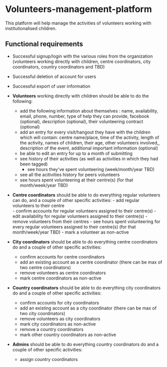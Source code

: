 # Volunteers-management-platform
This platform will help manage the activities of volunteers working with institutionalised children. 

## Functional requirements 
- Successful signup/login with the various roles from the organization (volunteers working directly with children, centre coordinators, city coordinators, country coordinators and TBD)
- Successful deletion of account for users
- Successful export of user information
  
- **Volunteers** working directly with children should be able to do the following: 
  - add the following information about themselves : name, availability, email, phone, number, type of help they can provide, facebook (optional), description                 (optional), their volunteering contract (optional)
  - add an entry for every visit/hangout they have with the children which will contain: centre name/place, time of the activity, length of the activity, names of             children, their age, other volunteers involved,, description of the event, additional important information (optional)
  - be able to edit an entry for up to a month of submitting
  - see history of their activities (as well as activities in which they had been tagged)
    - see hours they've spent volunteering (week/month/year TBD)
  - see all the acitivities history for peers volunteers
  - see hours spent volunteering at their centre(s) (for that month/week/year TBD)
      
- **Centre coordinators** should be able to do everything regular volunteers can do, and a couple of other specific activities:
      - add regular volunteers to their centre    
      - confirm accounts for regular volunteers assigned to their centre(s)
      - edit availability for regular volunteers assigned to their centre(s)
      - remove volunteers from their centres
      - see hours spent volunteering for every regular volunteers assigned to their centre(s) (for that month/week/year TBD)
      - mark a volunteer as non-active 

- **City coordinators** should be able to do everything centre coordinators do and a couple of other specific activities:
     - confirm accounts for centre coordinators
     - add an existing account as a centre coordinator (there can be max of two centre coordinators)
     - remove volunteers as centre coordinators
     - mark centre coordinators as non-active
 
- **Country coordinators** should be able to do everything city coordinators do and a couple of other specific activities:
     - confirm accounts for city coordinators
     - add an existing account as a city coordinator (there can be max of two city coordinators)
     - remove volunteers as city coordinators
     - mark city coordinators as non-active
     - remove a country coordinators
     - mark other country coordinators as non-active
 
- **Admins** should be able to do everything country coordinators do and a couple of other specific activities:
    - assign country coordinators
 

